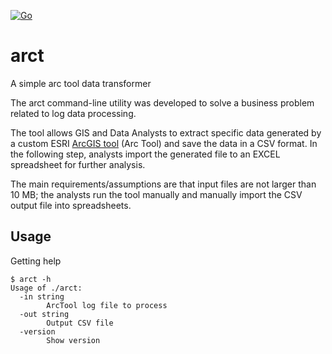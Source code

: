 [![Go](https://github.com/qba73/arct/actions/workflows/go.yml/badge.svg)](https://github.com/qba73/arct/actions/workflows/go.yml)

# arct

A simple arc tool data transformer

The arct command-line utility was developed to solve a business problem related to log data processing.

The tool allows GIS and Data Analysts to extract specific data generated by a custom ESRI [ArcGIS tool](https://pro.arcgis.com/en/pro-app/latest/tool-reference/analysis/an-overview-of-the-analysis-toolbox.htm) (Arc Tool) and save the data in a CSV format. In the following step, analysts import the generated file to an EXCEL spreadsheet for further analysis.

The main requirements/assumptions are that input files are not larger than 10 MB; the analysts run the tool manually and manually import the CSV output file into spreadsheets.

## Usage

Getting help

```
$ arct -h
Usage of ./arct:
  -in string
        ArcTool log file to process
  -out string
        Output CSV file
  -version
        Show version
```
